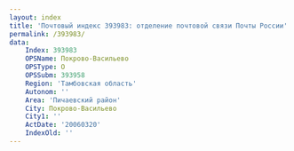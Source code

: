 ```yaml
---
layout: index
title: 'Почтовый индекс 393983: отделение почтовой связи Почты России'
permalink: /393983/
data:
    Index: 393983
    OPSName: Покрово-Васильево
    OPSType: О
    OPSSubm: 393958
    Region: 'Тамбовская область'
    Autonom: ''
    Area: 'Пичаевский район'
    City: Покрово-Васильево
    City1: ''
    ActDate: '20060320'
    IndexOld: ''
---
```

